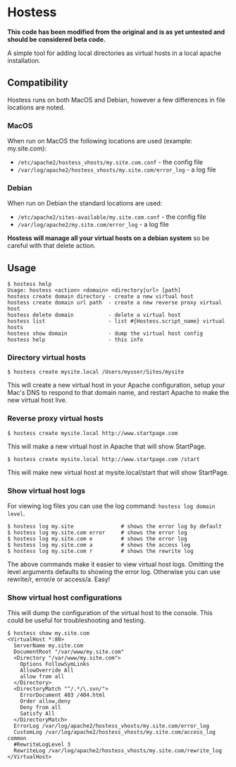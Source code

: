 # Hostess

**This code has been modified from the original and is as yet untested and should be considered beta code.**

A simple tool for adding local directories as virtual hosts in a local apache installation.

## Compatibility

Hostess runs on both MacOS and Debian, however a few differences in file locations are noted.

### MacOS

When run on MacOS the following locations are used (example: my.site.com):

* `/etc/apache2/hostess_vhosts/my.site.com.conf` - the config file
* `/var/log/apache2/hostess_vhosts/my.site.com/error_log` - a log file

### Debian

When run on Debian the standard locations are used:

* `/etc/apache2/sites-available/my.site.com.conf` - the config file
* `/var/log/apache2/my.site.com/error_log` - a log file

**Hostess will manage all your virtual hosts on a debian system** so be careful with that delete action.

## Usage

    $ hostess help
    Usage: hostess <action> <domain> <directory|url> [path]
    hostess create domain directory - create a new virtual host
    hostess create domain url path  - create a new reverse proxy virtual host
    hostess delete domain           - delete a virtual host
    hostess list                    - list #{Hostess.script_name} virtual hosts
    hostess show domain             - dump the virtual host config
    hostess help                    - this info

### Directory virtual hosts

    $ hostess create mysite.local /Users/myuser/Sites/mysite

This will create a new virtual host in your Apache configuration, setup your Mac's DNS to respond to that domain name, and restart Apache to make the new virtual host live.

### Reverse proxy virtual hosts

    $ hostess create mysite.local http://www.startpage.com

This will make a new virtual host in Apache that will show StartPage.

    $ hostess create mysite.local http://www.startpage.com /start

This will make new virtual host at mysite.local/start that will show StartPage.

### Show virtual host logs

For viewing log files you can use the log command: `hostess log domain level`.

    $ hostess log my.site 				# shows the error log by default
    $ hostess log my.site.com error		# shows the error log
    $ hostess log my.site.com e 		# shows the error log
    $ hostess log my.site.com a 		# shows the access log
    $ hostess log my.site.com r 		# shows the rewrite log

The above commands make it easier to view virtual host logs.  Omitting the level arguments defaults to showing the error log.  Otherwise you can use rewrite/r, error/e or access/a.  Easy!

### Show virtual host configurations

This will dump the configuration of the virtual host to the console.  This could be useful for troubleshooting and testing.

    $ hostess show my.site.com
    <VirtualHost *:80>
	  ServerName my.site.com
	  DocumentRoot "/var/www/my.site.com"
	  <Directory "/var/www/my.site.com">
	    Options FollowSymLinks
	    AllowOverride All
	    allow from all
	  </Directory>
	  <DirectoryMatch "^/.*/\.svn/">
	    ErrorDocument 403 /404.html
	    Order allow,deny
	    Deny from all
	    Satisfy All
	  </DirectoryMatch>
	  ErrorLog /var/log/apache2/hostess_vhosts/my.site.com/error_log
	  CustomLog /var/log/apache2/hostess_vhosts/my.site.com/access_log common
	  #RewriteLogLevel 3
	  RewriteLog /var/log/apache2/hostess_vhosts/my.site.com/rewrite_log
	</VirtualHost>